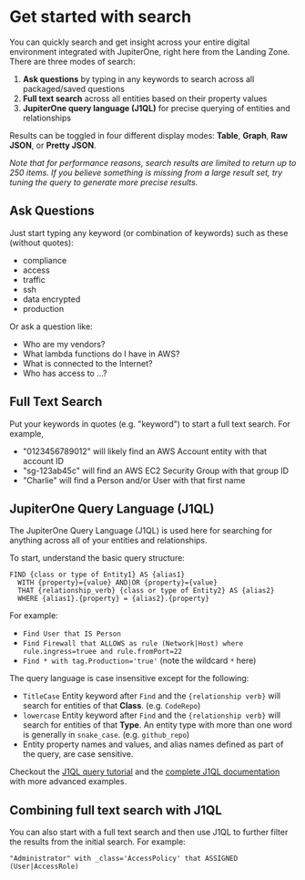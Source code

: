# Get started with search

You can quickly search and get insight across your entire digital environment
integrated with JupiterOne, right here from the Landing Zone. There are three
modes of search:

1. **Ask questions** by typing in any keywords to search across all packaged/saved questions
2. **Full text search** across all entities based on their property values
3. **JupiterOne query language (J1QL)** for precise querying of entities and relationships

Results can be toggled in four different display modes: **Table**, **Graph**,
**Raw JSON**, or **Pretty JSON**.

_Note that for performance reasons, search results are limited to return up to
250 items. If you believe something is missing from a large result set, try
tuning the query to generate more precise results._

## Ask Questions

Just start typing any keyword (or combination of keywords) such as these
(without quotes):

- compliance
- access
- traffic
- ssh
- data encrypted
- production

Or ask a question like:

- Who are my vendors?
- What lambda functions do I have in AWS?
- What is connected to the Internet?
- Who has access to ...?

## Full Text Search

Put your keywords in quotes (e.g. "keyword") to start a full text search.
For example,

- "0123456789012" will likely find an AWS Account entity with that account ID
- "sg-123ab45c" will find an AWS EC2 Security Group with that group ID
- "Charlie" will find a Person and/or User with that first name

## JupiterOne Query Language (J1QL)

The JupiterOne Query Language (J1QL) is used here for searching for anything
across all of your entities and relationships.

To start, understand the basic query structure:

```j1ql
FIND {class or type of Entity1} AS {alias1}
  WITH {property}={value} AND|OR {property}={value}
  THAT {relationship_verb} {class or type of Entity2} AS {alias2}
  WHERE {alias1}.{property} = {alias2}.{property}
```

For example:

- `Find User that IS Person`
- `Find Firewall that ALLOWS as rule (Network|Host) where rule.ingress=truee and rule.fromPort=22`
- `Find * with tag.Production='true'` (note the wildcard `*` here)

The query language is case insensitive except for the following:

- `TitleCase` Entity keyword after `Find` and the `{relationship verb}` will
  search for entities of that **Class**. (e.g. `CodeRepo`)
- `lowercase` Entity keyword after `Find` and the `{relationship verb}` will
  search for entities of that **Type**. An entity type with more than one word
  is generally in `snake_case`. (e.g. `github_repo`)
- Entity property names and values, and alias names defined as part of the query,
  are case sensitive.

Checkout the [J1QL query tutorial][1] and the [complete J1QL documentation][2]
with more advanced examples.

[1]: ./tutorial-j1ql.md
[2]: ../docs/jupiterone-query-language.md

## Combining full text search with J1QL

You can also start with a full text search and then use J1QL to further filter
the results from the initial search. For example:

```j1ql
"Administrator" with _class='AccessPolicy' that ASSIGNED (User|AccessRole)
```